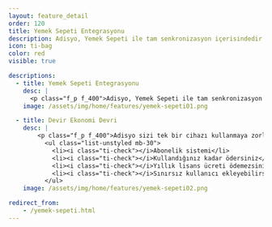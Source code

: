 ```yaml
---
layout: feature_detail
order: 120
title: Yemek Sepeti Entegrasyonu
description: Adisyo, Yemek Sepeti ile tam senkronizasyon içerisindedir. Yemek Sepeti’nden gelen siparişlerinizi ayrı bir yerden yönetmek zorunda değilsiniz. Yemek Sepeti siparişlerinizi tek ekrandan yönetebilirsiniz.
icon: ti-bag
color: red
visible: true

descriptions: 
  - title: Yemek Sepeti Entegrasyonu
    desc: |
      <p class="f_p f_400">Adisyo, Yemek Sepeti ile tam senkronizasyon içerisindedir. Yemek Sepeti’nden gelen siparişlerinizi ayrı bir yerden yönetmek zorunda değilsiniz. Yemek Sepeti siparişlerinizi tek ekrandan yönetebilirsiniz.</p>
    image: /assets/img/home/features/yemek-sepeti01.png

  - title: Devir Ekonomi Devri
    desc: |
        <p class="f_p f_400">Adisyo sizi tek bir cihazı kullanmaya zorlamaz. Adisyo'yu kullanmak için pahalı bir lisans almanız gerekmez. Yıllık bakım ücreti ödemezsiniz. Abonelik sistemi sayesinde, kullandığınız kadar ödersiniz.</p>
          <ul class="list-unstyled mb-30">
            <li><i class="ti-check"></i>Abonelik sistemi</li>
            <li><i class="ti-check"></i>Kullandığınız kadar ödersiniz</li>
            <li><i class="ti-check"></i>Yıllık lisans ücreti ödemezsiniz</li>
            <li><i class="ti-check"></i>Sınırsız kullanıcı ekleyebilirsiniz</li>
          </ul>
    image: /assets/img/home/features/yemek-sepeti02.png

redirect_from:
    - /yemek-sepeti.html   
---
```

